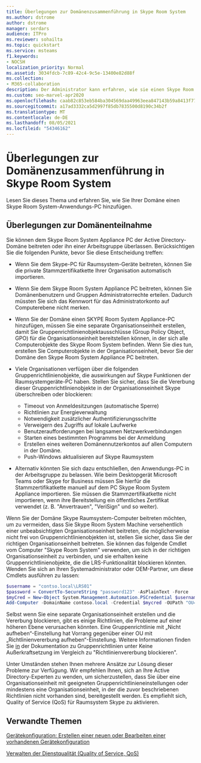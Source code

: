 ```yaml
---
title: Überlegungen zur Domänenzusammenführung in Skype Room System
ms.author: dstrome
author: dstrome
manager: serdars
audience: ITPro
ms.reviewer: sohailta
ms.topic: quickstart
ms.service: msteams
f1.keywords:
- NOCSH
localization_priority: Normal
ms.assetid: 3034fdcb-7c89-42c4-9c5e-13400e82d88f
ms.collection:
- M365-collaboration
description: Der Administrator kann erfahren, wie sie einen Skype Room System Appliance-PC mit einer Active Directory-Domäne verbinden, zusammen mit den hierin zu berücksichtigenden Überlegungen.
ms.custom: seo-marvel-apr2020
ms.openlocfilehash: caab82c853eb584ba304569daa49963eea847143b59a8413f77455ee9800c8fe
ms.sourcegitcommit: a17ad3332ca5d2997f85db7835500d8190c34b2f
ms.translationtype: MT
ms.contentlocale: de-DE
ms.lasthandoff: 08/05/2021
ms.locfileid: "54346162"
---
```

<!-- This asset missed in the rebrand, and honestly not sure if it's worth keeping.   -->

# <a name="skype-room-system-domain-joining-considerations"></a>Überlegungen zur Domänenzusammenführung in Skype Room System
 
Lesen Sie dieses Thema und erfahren Sie, wie Sie Ihrer Domäne einen Skype Room System-Anwendungs-PC hinzufügen.
  
## <a name="domain-joining-considerations"></a>Überlegungen zur Domänenteilnahme

Sie können dem Skype Room System Appliance PC der Active Directory-Domäne beitreten oder ihn einer Arbeitsgruppe überlassen. Berücksichtigen Sie die folgenden Punkte, bevor Sie diese Entscheidung treffen:
  
- Wenn Sie dem Skype-PC für Raumsystem-Geräte beitreten, können Sie die private Stammzertifikatkette Ihrer Organisation automatisch importieren.
- Wenn Sie dem Skype Room System Appliance PC beitreten, können Sie Domänenbenutzern und Gruppen Administratorrechte erteilen. Dadurch müssten Sie sich das Kennwort für das Administratorkonto auf Computerebene nicht merken.
- Wenn Sie der Domäne einen SKYPE Room System Appliance-PC hinzufügen, müssen Sie eine separate Organisationseinheit erstellen, damit Sie Gruppenrichtlinienobjektausschlüsse (Group Policy Object, GPO) für die Organisationseinheit bereitstellen können, in der sich alle Computerobjekte des Skype Room System befinden. Wenn Sie dies tun, erstellen Sie Computerobjekte in der Organisationseinheit, bevor Sie der Domäne den Skype Room System Appliance PC beitreten.
- Viele Organisationen verfügen über die folgenden Gruppenrichtlinienobjekte, die auswirkungen auf Skype Funktionen der Raumsystemgeräte-PC haben. Stellen Sie sicher, dass Sie die Vererbung dieser Gruppenrichtlinienobjekte in der Organisationseinheit Skype überschreiben oder blockieren:

  - Timeout von Anmeldesitzungen (automatische Sperre)
  - Richtlinien zur Energieverwaltung
  - Notwendigkeit zusätzlicher Authentifizierungsschritte
  - Verweigern des Zugriffs auf lokale Laufwerke
  - Benutzeraufforderungen bei langsamen Netzwerkverbindungen
  - Starten eines bestimmten Programms bei der Anmeldung
  - Erstellen eines weiteren Domänennutzerkontos auf allen Computern in der Domäne.
  - Push-Windows aktualisieren auf Skype Raumsystem
    
- Alternativ könnten Sie sich dazu entschließen, den Anwendungs-PC in der Arbeitsgruppe zu belassen. Wie beim Desktopgerät Microsoft Teams oder Skype for Business müssen Sie hierfür die Stammzertifikatkette manuell auf dem PC Skype Room System Appliance importieren. Sie müssen die Stammzertifikatkette nicht importieren, wenn ihre Bereitstellung ein öffentliches Zertifikat verwendet (z. B. "Anvertrauen", "VeriSign" und so weiter). 
    
Wenn Sie der Domäne Skype Raumsystem-Computer beitreten möchten, um zu vermeiden, dass Sie Skype Room System Machine versehentlich einer unbeabsichtigten Organisationseinheit beitreten, die möglicherweise nicht frei von Gruppenrichtlinienobjekten ist, stellen Sie sicher, dass Sie der richtigen Organisationseinheit beitreten. Sie können das folgende Cmdlet vom Computer "Skype Room System" verwenden, um sich in der richtigen Organisationseinheit zu verbinden, und sie erhalten keine Gruppenrichtlinienobjekte, die die LRS-Funktionalität blockieren könnten. Wenden Sie sich an Ihren Systemadministrator oder OEM-Partner, um diese Cmdlets ausführen zu lassen:
  
```powershell
$username = "contso.local\LRS01"
$password = ConvertTo-SecureString "password123" -AsPlainText -Force
$myCred = New-Object System.Management.Automation.PSCredential $username, $password
Add-Computer -DomainName contoso.local -Credential $mycred -OUPath "OU=LyncRoomSystem,OU=Resources,DC=CONTOSO,DC=LOCAL"
```

Selbst wenn Sie eine separate Organisationseinheit erstellen und die Vererbung blockieren, gibt es einige Richtlinien, die Probleme auf einer höheren Ebene verursachen könnten. Eine Gruppenrichtlinie mit „Nicht aufheben“-Einstellung hat Vorrang gegenüber einer OU mit „Richtlinienvererbung aufheben“-Einstellung. Weitere Informationen finden Sie [in](/previous-versions/windows/it-pro/windows-2000-server/cc978255(v=technet.10)) der Dokumentation zu Gruppenrichtlinien unter Keine Außerkraftsetzung im Vergleich zu "Richtlinienvererbung blockieren".
  
Unter Umständen stehen Ihnen mehrere Ansätze zur Lösung dieser Probleme zur Verfügung. Wir empfehlen Ihnen, sich an Ihre Active Directory-Experten zu wenden, um sicherzustellen, dass Sie über eine Organisationseinheit mit geeigneten Gruppenrichtlinieneinstellungen oder mindestens eine Organisationseinheit, in der die zuvor beschriebenen Richtlinien nicht vorhanden sind, bereitgestellt werden. Es empfiehlt sich, Quality of Service (QoS) für Raumsystem Skype zu aktivieren.

## <a name="related-topics"></a>Verwandte Themen
  
[Gerätekonfiguration: Erstellen einer neuen oder Bearbeiten einer vorhandenen Gerätekonfiguration](/skypeforbusiness/help-topics/help-lscp/device-configuration-create-new-or-edit-existing.md)

[Verwalten der Dienstqualität (Quality of Service, QoS)](/skypeforbusiness/plan-your-deployment/network-requirements/network-requirements#managing-quality-of-service)